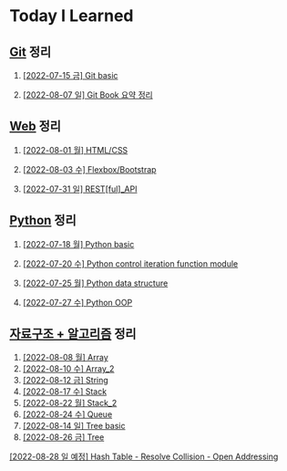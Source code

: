 # Today I Learned

## [Git](/Git) 정리

1. [[2022-07-15 금] Git basic](./Git/0715_Git_basic.md)


2. [[2022-08-07 일] Git Book 요약 정리](https://github.com/kimsixsue/CS-Study/blob/master/kimsixsue/Git_GitHub.md)


## [Web](/Web) 정리

1. [[2022-08-01 월] HTML/CSS](./Web/0801_HTML_CSS.md)

2. [[2022-08-03 수] Flexbox/Bootstrap](./Web/0803_Flexbox_Bootstrap.md)


3. [[2022-07-31 일] REST[ful]_API](https://github.com/kimsixsue/CS-Study/blob/master/kimsixsue/RESTful_API.md)

## [Python](/Python) 정리

1. [[2022-07-18 월] Python basic](./Python/0718_Python_basic.md)

2. [[2022-07-20 수] Python control iteration function module](./Python/0720_control_iteration_function_module.md)

3. [[2022-07-25 월] Python data structure](./Python/0725_data_structure.md)

4. [[2022-07-27 수] Python OOP](./Python/0727_OOP.md)


## [자료구조 + 알고리즘](/Algorithm) 정리

1. [[2022-08-08 월] Array](./Algorithm/0808_Array.md)
2. [[2022-08-10 수] Array_2](./Algorithm/0810_Array_2.md)
3. [[2022-08-12 금] String](./Algorithm/0812_String.md)
4. [[2022-08-17 수] Stack](./Algorithm/0817_Stack.md)
5. [[2022-08-22 월] Stack_2](./Algorithm/0822_Stack_2.md)
6. [[2022-08-24 수] Queue](./Algorithm/0824_Queue.md)
7. [[2022-08-14 일] Tree basic](https://github.com/kimsixsue/CS-Study/blob/master/kimsixsue/Tree.md)
8. [[2022-08-26 금] Tree](./Algorithm/0826_Tree.md)

[[2022-08-28 일 예정] Hash Table - Resolve Collision - Open Addressing](https://github.com/kimsixsue/CS-Study/blob/master/kimsixsue/Open_Addressing.md)
